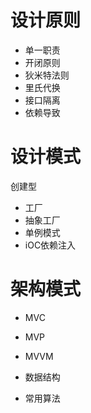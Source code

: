 
# 设计原则

* 单一职责
* 开闭原则
* 狄米特法则 
* 里氏代换
* 接口隔离
* 依赖导致

# 设计模式


创建型
* 工厂
* 抽象工厂
* 单例模式
* iOC依赖注入


# 架构模式

* MVC
* MVP
* MVVM


* 数据结构

* 常用算法